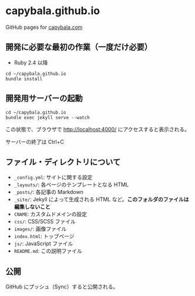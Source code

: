 # capybala.github.io

GitHub pages for [capybala.com](https://capybala.com/)

## 開発に必要な最初の作業（一度だけ必要）

- Ruby 2.4 以降

```
cd ~/capybala.github.io
bundle install
```

## 開発用サーバーの起動

```
cd ~/capybala.github.io
bundle exec jekyll serve --watch
```

この状態で、ブラウザで [http://localhost:4000/](http://localhost:4000/) にアクセスすると表示される。

サーバーの終了は Ctrl+C

## ファイル・ディレクトリについて

- `_config.yml`: サイトに関する設定
- `_layouts/`: 各ページのテンプレートとなる HTML
- `_posts/`: 各記事の Markdown
- `_site/`: Jekyll によって生成される HTML など。**このフォルダのファイルは編集しないこと**
- `CNAME`: カスタムドメインの設定
- `css/`: CSS/SCSS ファイル
- `images/`: 画像ファイル
- `index.html`: トップページ
- `js/`: JavaScript ファイル
- `README.md`: この説明ファイル

## 公開

GitHub にプッシュ（Sync）すると公開される。
